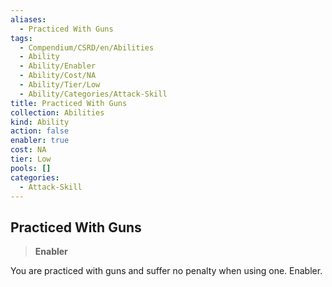 ```yaml
---
aliases:
  - Practiced With Guns
tags:
  - Compendium/CSRD/en/Abilities
  - Ability
  - Ability/Enabler
  - Ability/Cost/NA
  - Ability/Tier/Low
  - Ability/Categories/Attack-Skill
title: Practiced With Guns
collection: Abilities
kind: Ability
action: false
enabler: true
cost: NA
tier: Low
pools: []
categories:
  - Attack-Skill
---
```

## Practiced With Guns  
>**Enabler**
  
You are practiced with guns and suffer no penalty when using one. Enabler.